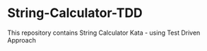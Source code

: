 # String-Calculator-TDD
This repository contains String Calculator Kata - using Test Driven Approach

